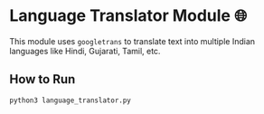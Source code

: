 # Language Translator Module 🌐

This module uses `googletrans` to translate text into multiple Indian languages like Hindi, Gujarati, Tamil, etc.

## How to Run

```bash
python3 language_translator.py
